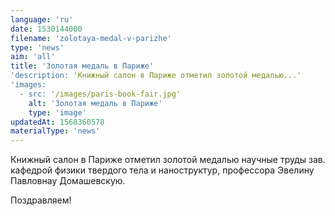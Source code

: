 ```yaml
---
language: 'ru'
date: 1530144000
filename: 'zolotaya-medal-v-parizhe'
type: 'news'
aim: 'all'
title: 'Золотая медаль в Париже'
'description: 'Книжный салон в Париже отметил золотой медалью...'
'images:
  - src: '/images/paris-book-fair.jpg'
    alt: 'Золотая медаль в Париже'
    type: 'image'
updatedAt: 1568360578
materialType: 'news'
---
```

Книжный салон в Париже отметил золотой медалью научные труды зав. кафедрой физики твердого тела и наноструктур, профессора Эвелину Павловнау Домашевскую.

Поздравляем!
